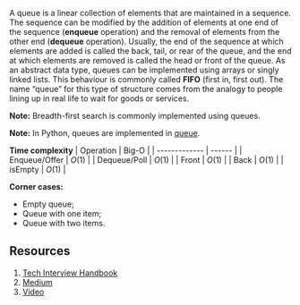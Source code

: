 A queue is a linear collection of elements that are maintained in a sequence. The sequence can be modified by the addition of elements at one end of the sequence (**enqueue** operation) and the removal of elements from the other end (**dequeue** operation). Usually, the end of the sequence at which elements are added is called the back, tail, or rear of the queue, and the end at which elements are removed is called the head or front of the queue. As an abstract data type, queues can be implemented using arrays or singly linked lists.
This behaviour is commonly called **FIFO** (first in, first out). The name “queue” for this type of structure comes from the analogy to people lining up in real life to wait for goods or services.

**Note:** Breadth-first search is commonly implemented using queues.

**Note:** In Python, queues are implemented in [queue](https://docs.python.org/3/library/queue.html).

**Time complexity**
| Operation     | Big-O  |
| ------------- | ------ |
| Enqueue/Offer | $O(1)$ |
| Dequeue/Poll  | $O(1)$ |
| Front         | $O(1)$ |
| Back          | $O(1)$ |
| isEmpty       | $O(1)$ | 

**Corner cases:**
- Empty queue;
- Queue with one item;
- Queue with two items.


## Resources
1. [Tech Interview Handbook](https://www.techinterviewhandbook.org/algorithms/queue/)
2. [Medium](https://medium.com/basecs/to-queue-or-not-to-queue-2653bcde5b04)
3. [Video](https://www.coursera.org/lecture/data-structures/queues-EShpq)